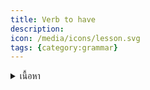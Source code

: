 ```yaml
---
title: Verb to have
description: 
icon: /media/icons/lesson.svg
tags: {category:grammar}
---
```


<details>
<summary>เนื้อหา</summary>

<details>

<summary>แบบฝึกหัด</summary>

<details>